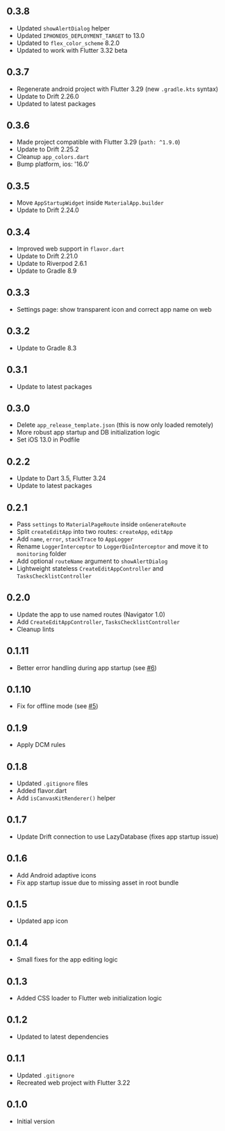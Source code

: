## 0.3.8

- Updated `showAlertDialog` helper
- Updated `IPHONEOS_DEPLOYMENT_TARGET` to 13.0
- Updated to `flex_color_scheme` 8.2.0
- Updated to work with Flutter 3.32 beta

## 0.3.7

- Regenerate android project with Flutter 3.29 (new `.gradle.kts` syntax)
- Update to Drift 2.26.0
- Updated to latest packages

## 0.3.6

- Made project compatible with Flutter 3.29 (`path: ^1.9.0`)
- Update to Drift 2.25.2
- Cleanup `app_colors.dart`
- Bump platform, ios: '16.0'

## 0.3.5

- Move `AppStartupWidget` inside `MaterialApp.builder`
- Update to Drift 2.24.0

## 0.3.4

- Improved web support in `flavor.dart`
- Update to Drift 2.21.0
- Update to Riverpod 2.6.1
- Update to Gradle 8.9

## 0.3.3

- Settings page: show transparent icon and correct app name on web

## 0.3.2

- Update to Gradle 8.3

## 0.3.1

- Update to latest packages

## 0.3.0

- Delete `app_release_template.json` (this is now only loaded remotely)
- More robust app startup and DB initialization logic
- Set iOS 13.0 in Podfile

## 0.2.2

- Update to Dart 3.5, Flutter 3.24
- Update to latest packages

## 0.2.1

- Pass `settings` to `MaterialPageRoute` inside `onGenerateRoute`
- Split `createEditApp` into two routes: `createApp`, `editApp`
- Add `name`, `error`, `stackTrace` to `AppLogger`
- Rename `LoggerInterceptor` to `LoggerDioInterceptor` and move it to `monitoring` folder
- Add optional `routeName` argument to `showAlertDialog`
- Lightweight stateless `CreateEditAppController` and `TasksChecklistController`

## 0.2.0

- Update the app to use named routes (Navigator 1.0)
- Add `CreateEditAppController`, `TasksChecklistController`
- Cleanup lints

## 0.1.11

- Better error handling during app startup (see [#6](https://github.com/bizz84/flutter_ship_app/pull/6))

## 0.1.10

- Fix for offline mode (see [#5](https://github.com/bizz84/flutter_ship_app/pull/5))

## 0.1.9

- Apply DCM rules

## 0.1.8

- Updated `.gitignore` files
- Added flavor.dart
- Add `isCanvasKitRenderer()` helper

## 0.1.7

- Update Drift connection to use LazyDatabase (fixes app startup issue)

## 0.1.6

- Add Android adaptive icons
- Fix app startup issue due to missing asset in root bundle

## 0.1.5

- Updated app icon

## 0.1.4

- Small fixes for the app editing logic

## 0.1.3

- Added CSS loader to Flutter web initialization logic

## 0.1.2

- Updated to latest dependencies

## 0.1.1

- Updated `.gitignore`
- Recreated web project with Flutter 3.22

## 0.1.0

- Initial version
